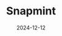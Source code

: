 ---  
layout: startup_page  
title: "Snapmint"  
id: "snapmint.com"  
permalink: "/snapmintsnapmint.com12122024/"  
website: "https://snapmint.com/"  
funding_round: "Debt & Equity"  
funding_amount: "$18M"  
investors: "Prudent Investment Managers, Perpetuity Ventures, Pegasus Fininvest"  
about: "Snapmint offers zero-interest installment payment plans (3-12 months) for online purchases, primarily focusing on fashion and consumer electronics. It partners with numerous brands and boasts over 5 million monthly active users. The company aims to capitalize on the growing online consumer durable financing market in India."  
markets: "Fintech, Consumer Lending, Financial Services, Lending, Personal Finance, Internet Retail, E-Commerce"  
hq: "Mumbai, Maharashtra, India"  
founded_year: "2015"  
linkedin: "https://www.linkedin.com/company/snapmintfinserv"  
twitter: "https://twitter.com/SnapmintEmi"  
instagram: ""  
facebook: "https://www.facebook.com/SnapmintCardlessEmi"  
crunchbase: "https://www.crunchbase.com/organization/snapmint"  
pitchbook: "https://pitchbook.com/profiles/company/267943-33"  

date_display: "12-Dec-2024"  
date: "2024-12-12"

# SEO Optimization  
meta_title: "Snapmint - Debt & Equity Funding ($18M)"  
meta_description: "Snapmint, Snapmint offers zero-interest installment payment plans (3-12 months) for online purchases, primarily focusing on fashion and consumer electronics. It..."  
meta_keywords: "Snapmint, Fintech, Consumer Lending, Financial Services, Lending, Personal Finance, Internet Retail, E-Commerce, Debt & Equity funding"  
canonical_url: "https://startup.projectstartups.com/snapmintsnapmint.com12122024/"  
---